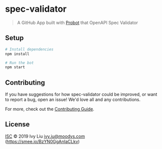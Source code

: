 # spec-validator

> A GitHub App built with [Probot](https://github.com/probot/probot) that OpenAPI Spec Validator

## Setup

```sh
# Install dependencies
npm install

# Run the bot
npm start
```

## Contributing

If you have suggestions for how spec-validator could be improved, or want to report a bug, open an issue! We'd love all and any contributions.

For more, check out the [Contributing Guide](CONTRIBUTING.md).

## License

[ISC](LICENSE) © 2019 Ivy Liu <ivy.iu@moodys.com> (https://smee.io/BzYN0GgAnIaCLkv)
